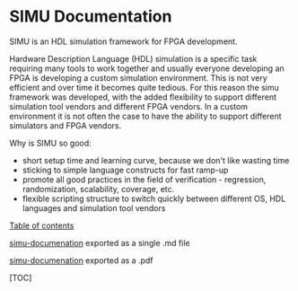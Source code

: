 # SIMU Documentation

SIMU is an HDL simulation framework for FPGA development. 

Hardware Description Language (HDL) simulation is a specific task requiring many tools to work together and usually everyone developing an FPGA is developing a custom simulation environment. This is not very efficient and over time it becomes quite tedious. For this reason the simu framework was developed, with the added flexibility to support different simulation tool vendors and different FPGA vendors. In a custom environment it is not often the case to have the ability to support different simulators and FPGA vendors. 

Why is SIMU so good:

- short setup time and learning curve, because we don't like wasting time
- sticking to simple language constructs for fast ramp-up 
- promote all good practices in the field of verification - regression, randomization, scalability, coverage, etc.
- flexible scripting structure to switch quickly between different OS, HDL languages and simulation tool vendors

 [Table of contents](Table_of_contents.md)

[simu-documenation](./doc-exports/simu-documentation.md) exported as a single .md file

[simu-documenation](./doc-exports/simu-documentation.pdf) exported as a .pdf

[TOC]

